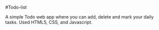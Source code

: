 #Todo-list

A simple Todo web app where you can add, delete and mark your daily tasks.
Used HTML5, CSS, and Javascript.